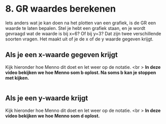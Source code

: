 # 8. GR waardes berekenen

Iets anders wat je kan doen na het plotten van een grafiek, is de GR een waarde te laten bepalen. 
Stel je hebt een grafiek staan, en je wordt gevraagd wat de waarde is bij x=6? Of bij y=3? 
Dat zijn twee verschillende soorten vragen. Het maakt uit of je de x of de y waarde gegeven krijgt.

## Als je een x-waarde gegeven krijgt

Kijk hieronder hoe Menno dit doet en let weer op de notatie. <br \>
**In deze video bekijken we hoe Menno som b oplost. Na soms b kan je stoppen met kijken.**

```{iframe} https://www.youtube.com/embed/YOTnnHZcswE?si=MjKbQUVPCLBk7D64&amp;start=177
```

## Als je een y-waarde krijgt
Kijk hieronder hoe Menno dit doet en let weer op de notatie. <br \>
**In deze video bekijken we hoe Menno som d oplost.**

```{iframe} https://www.youtube.com/embed/YOTnnHZcswE?si=L2TWmdn7ylMzIIFN&amp;start=717
```
